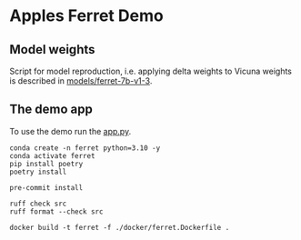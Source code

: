 # Apples Ferret Demo

## Model weights

Script for model reproduction, i.e. applying delta weights to Vicuna weights is described in [models/ferret-7b-v1-3](./models/ferret-7b-v1-3).

## The demo app

To use the demo run the [app.py](./ferret/app.py).



```
conda create -n ferret python=3.10 -y
conda activate ferret
pip install poetry
poetry install

pre-commit install

ruff check src
ruff format --check src

docker build -t ferret -f ./docker/ferret.Dockerfile .

```